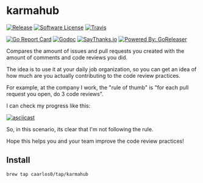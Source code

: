 # karmahub

[![Release](https://img.shields.io/github/release/caarlos0/karmahub.svg?style=flat-square)](https://github.com/caarlos0/karmahub/releases/latest)
[![Software License](https://img.shields.io/badge/license-MIT-brightgreen.svg?style=flat-square)](LICENSE.md)
[![Travis](https://img.shields.io/travis/caarlos0/karmahub.svg?style=flat-square)](https://travis-ci.org/caarlos0/karmahub)
<!-- [![Coverage Status](https://img.shields.io/coveralls/caarlos0/karmahub/master.svg?style=flat-square)](https://coveralls.io/github/caarlos0/karmahub?branch=master) -->
[![Go Report Card](https://goreportcard.com/badge/github.com/caarlos0/karmahub?style=flat-square)](https://goreportcard.com/report/github.com/caarlos0/karmahub)
[![Godoc](https://godoc.org/github.com/caarlos0/karmahub?status.svg&style=flat-square)](http://godoc.org/github.com/caarlos0/karmahub)
[![SayThanks.io](https://img.shields.io/badge/SayThanks.io-%E2%98%BC-1EAEDB.svg?style=flat-square)](https://saythanks.io/to/caarlos0)
[![Powered By: GoReleaser](https://img.shields.io/badge/powered%20by-goreleaser-green.svg?style=flat-square)](https://github.com/goreleaser)

Compares the amount of issues and pull requests you created with the amount
of comments and code reviews you did.

The idea is to use it at your daily job organization, so you can get an idea
of how much are you actually contributing to the code review practices.

For example, at the company I work, the "rule of thumb" is
"for each pull request you open, do 3 code reviews".

I can check my progress like this:

[![asciicast](https://asciinema.org/a/113762.png)](https://asciinema.org/a/113762)

So, in this scenario, its clear that I'm not following the rule.

Hope this helps you and your team improve the code review practices!


## Install

```console
brew tap caarlos0/tap/karmahub
```
